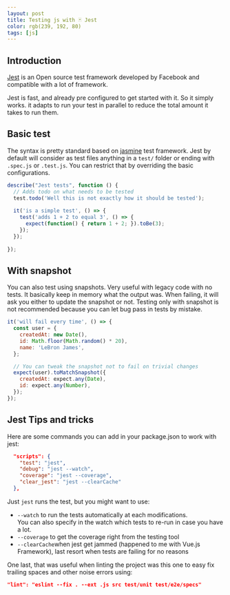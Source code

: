 ```yaml
---
layout: post
title: Testing js with 🃏 Jest
color: rgb(239, 192, 80)
tags: [js]
---
```


## Introduction

[Jest](https://jestjs.io/) is an Open source test framework developed by Facebook and compatible
with a lot of framework.

Jest is fast, and already pre configured to get started with it. So it simply works.
it adapts to run your test in parallel to reduce the total amount it takes to run them.

## Basic test

The syntax is pretty standard based on [jasmine](https://jasmine.github.io/) test framework.
Jest by default will consider as test files anything in a `test/` folder or ending with `.spec.js` or `.test.js`.
You can restrict that by overriding the basic configurations.

```js
describe("Jest tests", function () {
  // Adds todo on what needs to be tested
  test.todo('Well this is not exactly how it should be tested'); 
  
  it('is a simple test', () => {
    test('adds 1 + 2 to equal 3', () => {
      expect(function() { return 1 + 2; }).toBe(3);
    });
  });
  
});
```

## With snapshot

You can also test using snapshots. Very useful with legacy code with no tests.
It basically keep in memory what the output was. 
When failing, it will ask you either to update the snapshot or not. 
Testing only with snapshot is not recommended because you can let bug pass in tests by mistake.

```js
it('will fail every time', () => {
  const user = {
    createdAt: new Date(),
    id: Math.floor(Math.random() * 20),
    name: 'LeBron James',
  };

  // You can tweak the snapshot not to fail on trivial changes  
  expect(user).toMatchSnapshot({
    createdAt: expect.any(Date),
    id: expect.any(Number),
  }); 
});
```

## Jest Tips and tricks

Here are some commands you can add in your package.json to work with jest:

```json
  "scripts": {
    "test": "jest",
    "debug": "jest --watch",
    "coverage": "jest --coverage",
    "clear_jest": "jest --clearCache"
  },
```

Just `jest` runs the test, but you might want to use:
  - `--watch` to run the tests automatically at each modifications.  
You can also specify in the watch which tests to re-run in case you have a lot.
  - `--coverage` to get the coverage right from the testing tool
  - `--clearCache`when jest get jammed (happened to me with Vue.js Framework), 
  last resort when tests are failing for no reasons 


One last, that was useful when linting the project was this one to easy fix trailing spaces and other noise errors using:
```json
"lint": "eslint --fix . --ext .js src test/unit test/e2e/specs"
```

